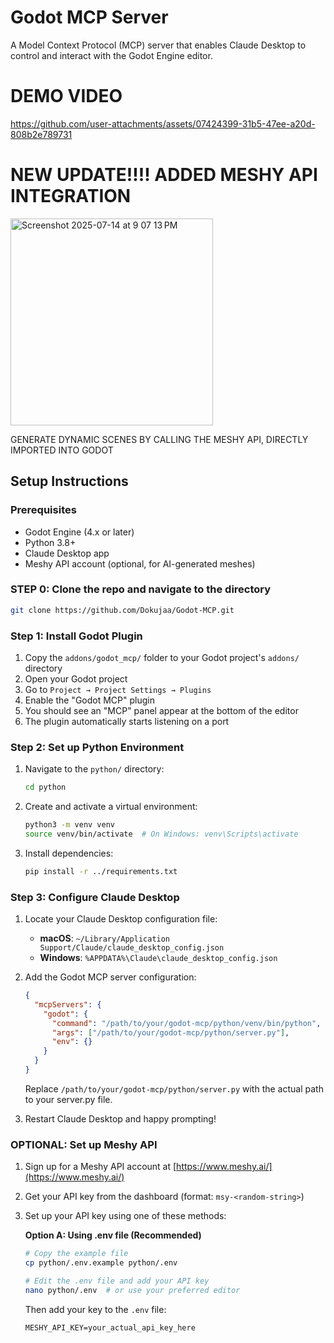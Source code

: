 # Godot MCP Server

A Model Context Protocol (MCP) server that enables Claude Desktop to control and interact with the Godot Engine editor.


# DEMO VIDEO 



https://github.com/user-attachments/assets/07424399-31b5-47ee-a20d-808b2e789731


# NEW UPDATE!!!! ADDED MESHY API INTEGRATION

<img width="324" height="331" alt="Screenshot 2025-07-14 at 9 07 13 PM" src="https://github.com/user-attachments/assets/f907d709-8f09-46b7-a70e-754b4f4cbbf1" />

GENERATE DYNAMIC SCENES BY CALLING THE MESHY API, DIRECTLY IMPORTED INTO GODOT






## Setup Instructions

### Prerequisites

- Godot Engine (4.x or later)
- Python 3.8+
- Claude Desktop app
- Meshy API account (optional, for AI-generated meshes)


### STEP 0: Clone the repo and navigate to the directory

```bash
git clone https://github.com/Dokujaa/Godot-MCP.git

```




### Step 1: Install Godot Plugin

1. Copy the `addons/godot_mcp/` folder to your Godot project's `addons/` directory
2. Open your Godot project
3. Go to `Project → Project Settings → Plugins`
4. Enable the "Godot MCP" plugin
5. You should see an "MCP" panel appear at the bottom of the editor
6. The plugin automatically starts listening on a port

### Step 2: Set up Python Environment

1. Navigate to the `python/` directory:
   ```bash
   cd python
   ```

2. Create and activate a virtual environment:
   ```bash
   python3 -m venv venv
   source venv/bin/activate  # On Windows: venv\Scripts\activate
   ```

3. Install dependencies:
   ```bash
   pip install -r ../requirements.txt
   ```

### Step 3: Configure Claude Desktop

1. Locate your Claude Desktop configuration file:
   - **macOS**: `~/Library/Application Support/Claude/claude_desktop_config.json`
   - **Windows**: `%APPDATA%\Claude\claude_desktop_config.json`

2. Add the Godot MCP server configuration:
   ```json
   {
     "mcpServers": {
       "godot": {
         "command": "/path/to/your/godot-mcp/python/venv/bin/python",
         "args": ["/path/to/your/godot-mcp/python/server.py"],
         "env": {}
       }
     }
   }
   ```
   
   Replace `/path/to/your/godot-mcp/python/server.py` with the actual path to your server.py file.

3. Restart Claude Desktop and happy prompting!

### OPTIONAL: Set up Meshy API

1. Sign up for a Meshy API account at [https://www.meshy.ai/](https://www.meshy.ai/)
2. Get your API key from the dashboard (format: `msy-<random-string>`)
3. Set up your API key using one of these methods:

   **Option A: Using .env file (Recommended)**
   ```bash
   # Copy the example file
   cp python/.env.example python/.env
   
   # Edit the .env file and add your API key
   nano python/.env  # or use your preferred editor
   ```
   
   Then add your key to the `.env` file:
   ```
   MESHY_API_KEY=your_actual_api_key_here
   ```



